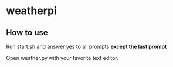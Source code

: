 # weatherpi
## How to use
Run start.sh and answer yes to all prompts **except the last prompt**
<p>Open weather.py with your favorite text editor.</p>
<p></p>
